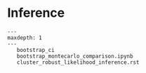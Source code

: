 # Inference


```toctree
---
maxdepth: 1
---
   bootstrap_ci
   bootstrap_montecarlo_comparison.ipynb
   cluster_robust_likelihood_inference.rst
```
